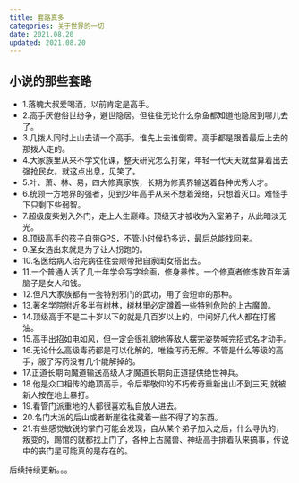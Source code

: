 ```yaml
---
title: 套路真多
categories: 关于世界的一切
date: 2021.08.20
updated: 2021.08.20
---
```


## 小说的那些套路

- 1.落魄大叔爱喝酒，以前肯定是高手。
- 2.高手厌倦俗世纷争，避世隐居。但往往无论什么杂鱼都知道他隐居到哪儿去了。
- 3.几拨人同时上山去请一个高手，谁先上去谁倒霉。高手都是跟着最后上去的那拨人走的。
- 4.大家族里从来不学文化课，整天研究怎么打架，年轻一代天天就盘算着出去强抢民女。就这点出息，见笑了。
- 5.叶、萧、林、易，四大修真家族，长期为修真界输送着各种优秀人才。
- 6.统领一方地界的强者，见到少年高手从来不想着笼络，只想着灭口。难怪手下只剩下些弱智。
- 7.超级废柴划入外门，走上人生巅峰。顶级天才被收为入室弟子，从此暗淡无光。
- 8.顶级高手的孩子自带GPS，不管小时候扔多远，最后总能找回来。
- 9.圣女选出来就是为了让人拐跑的。
- 10.名医给病人治完病往往会顺带把自家闺女搭出去。
- 11.一个普通人活了几十年学会写字绘画，修身养性。一个修真者修炼数百年满脑子是女人和钱。
- 12.但凡大家族都有一套特别邪门的武功，用了会短命的那种。
- 13.著名学院附近多半有树林，树林里必定蹲着一些特别危险的上古魔兽。
- 14.顶级高手不是二十岁以下的就是几百岁以上的，中间好几代人都在打酱油。
- 15.高手出招如电如风，但一定会很礼貌地等敌人摆完姿势喊完招式名才动手。
- 16.无论什么高级毒药都是可以化解的，唯独泻药无解。不管是什么等级的高手，服了泻药没有几个能解掉的。
- 17.正道长期向魔道输送高级人才魔道长期向正道提供绝世神兵。
- 18.他是众口相传的绝顶高手，令后辈敬仰的不朽传奇重新出山不到三天,就被新人按在地上暴打。
- 19.看管门派重地的人都很喜欢私自放人进去。
- 20.名门大派的后山或者断崖往往藏着一些不得了的东西。
- 21.有些感觉敏锐的掌门可能会发现，自从某个弟子加入之后，什么寻仇的，叛变的，踢馆的就都找上门了，各种上古魔兽、神级高手排着队来搞事，传说中的丧门星可能真的是存在的。

后续持续更新。。。
